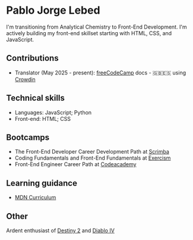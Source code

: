 # Pablo Jorge Lebed
I'm transitioning from Analytical Chemistry to Front-End Development. I'm actively building my front-end skillset starting with HTML, CSS, and JavaScript.

## Contributions

+ Translator (May 2025 - present): [freeCodeCamp](https://freecodecamp.org) docs - 🇬🇧🇪🇸 using [Crowdin](https://crowdin.com)

## Technical skills

+ Languages: JavaScript; Python
+ Front-end: HTML; CSS

## Bootcamps

+ The Front-End Developer Career Development Path at [Scrimba](https://scrimba.com)
+ Coding Fundamentals and Front-End Fundamentals at [Exercism](https://exercism.org)
+ Front-End Engineer Career Path at [Codeacademy](https://www.codecademy.com/learn/paths/front-end-engineer-career-path)

## Learning guidance

+ [MDN Curriculum](https://developer.mozilla.org/en-US/curriculum/)

## Other

Ardent enthusiast of [Destiny 2](https://www.bungie.net/7/en/destiny) and [Diablo IV](https://diablo4.blizzard.com/en-gb/)

